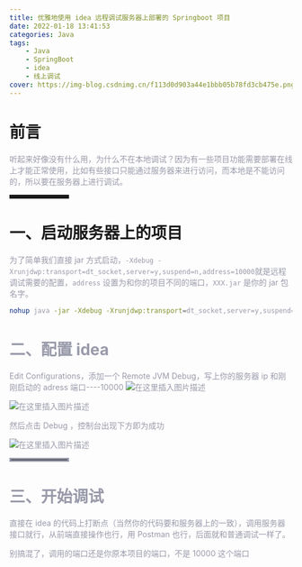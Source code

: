 ```yaml
---
title: 优雅地使用 idea 远程调试服务器上部署的 Springboot 项目
date: 2022-01-18 13:41:53
categories: Java
tags:
    - Java
    - SpringBoot
    - idea
    - 线上调试
cover: https://img-blog.csdnimg.cn/f113d0d903a44e1bbb05b78fd3cb475e.png?x-oss-process=image/watermark,type_d3F5LXplbmhlaQ,shadow_50,text_Q1NETiBA57mB5Y2O5bC95aS05ruh5piv5q6H,size_20,color_FFFFFF,t_70,g_se,x_16
---
```

# 前言

<font color=#999AAA >听起来好像没有什么用，为什么不在本地调试？因为有一些项目功能需要部署在线上才能正常使用，比如有些接口只能通过服务器来进行访问，而本地是不能访问的，所以要在服务器上进行调试。</font>

<hr style=" border:solid; width:100px; height:1px;" color=#000000 size=1">


# 一、启动服务器上的项目

<font color=#999AAA >为了简单我们直接 jar 方式启动，`-Xdebug -Xrunjdwp:transport=dt_socket,server=y,suspend=n,address=10000`就是远程调试需要的配置，`address` 设置为和你的项目不同的端口，`XXX.jar` 是你的 jar 包名字。

```bash
nohup java -jar -Xdebug -Xrunjdwp:transport=dt_socket,server=y,suspend=n,address=10000 XXX.jar > system.log 2>&1 &
```


# 二、配置 idea


<font color=#999AAA >Edit Configurations，添加一个 Remote JVM Debug，写上你的服务器 ip 和刚刚启动的 adress 端口----10000
![在这里插入图片描述](https://img-blog.csdnimg.cn/8f2263f8df2848f9993c5685b583a56c.png)

![在这里插入图片描述](https://img-blog.csdnimg.cn/f113d0d903a44e1bbb05b78fd3cb475e.png?x-oss-process=image/watermark,type_d3F5LXplbmhlaQ,shadow_50,text_Q1NETiBA57mB5Y2O5bC95aS05ruh5piv5q6H,size_20,color_FFFFFF,t_70,g_se,x_16)

<font color=#999AAA >然后点击 Debug ，控制台出现下方即为成功

![在这里插入图片描述](https://img-blog.csdnimg.cn/ccbca659cf3844cba5d3a50f5461d10c.png?x-oss-process=image/watermark,type_d3F5LXplbmhlaQ,shadow_50,text_Q1NETiBA57mB5Y2O5bC95aS05ruh5piv5q6H,size_14,color_FFFFFF,t_70,g_se,x_16)

<hr style=" border:solid; width:100px; height:1px;" color=#000000 size=1">

# 三、开始调试
<font color=#999AAA >直接在 idea 的代码上打断点（当然你的代码要和服务器上的一致），调用服务器接口就行，从前端直接操作也行，用 Postman 也行，后面就和普通调试一样了。

<font color=#999AAA >别搞混了，调用的端口还是你原本项目的端口，不是 10000 这个端口

